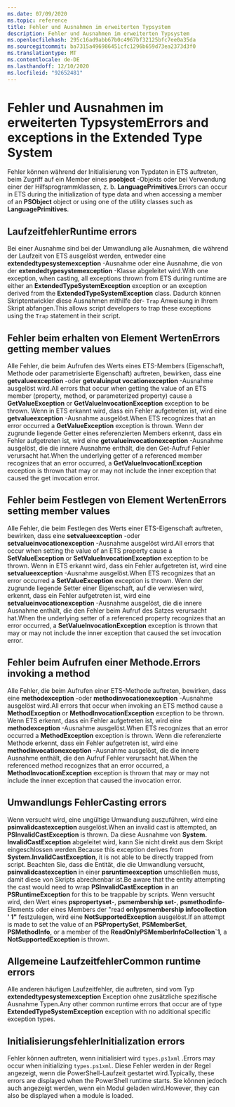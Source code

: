 ```yaml
---
ms.date: 07/09/2020
ms.topic: reference
title: Fehler und Ausnahmen im erweiterten Typsystem
description: Fehler und Ausnahmen im erweiterten Typsystem
ms.openlocfilehash: 295c16ad9abb67b0c4967bf32125bfc7ee0a35da
ms.sourcegitcommit: ba7315a496986451cfc1296b659d73ea2373d3f0
ms.translationtype: MT
ms.contentlocale: de-DE
ms.lasthandoff: 12/10/2020
ms.locfileid: "92652481"
---
```

# <a name="errors-and-exceptions-in-the-extended-type-system"></a><span data-ttu-id="25e9b-103">Fehler und Ausnahmen im erweiterten Typsystem</span><span class="sxs-lookup"><span data-stu-id="25e9b-103">Errors and exceptions in the Extended Type System</span></span>

<span data-ttu-id="25e9b-104">Fehler können während der Initialisierung von Typdaten in ETS auftreten, beim Zugriff auf ein Member eines **psobject** -Objekts oder bei Verwendung einer der Hilfsprogrammklassen, z. b. **LanguagePrimitives**.</span><span class="sxs-lookup"><span data-stu-id="25e9b-104">Errors can occur in ETS during the initialization of type data and when accessing a member of an **PSObject** object or using one of the utility classes such as **LanguagePrimitives**.</span></span>

## <a name="runtime-errors"></a><span data-ttu-id="25e9b-105">Laufzeitfehler</span><span class="sxs-lookup"><span data-stu-id="25e9b-105">Runtime errors</span></span>

<span data-ttu-id="25e9b-106">Bei einer Ausnahme sind bei der Umwandlung alle Ausnahmen, die während der Laufzeit von ETS ausgelöst werden, entweder eine **extendedtypesystemexception** -Ausnahme oder eine Ausnahme, die von der **extendedtypesystemexception** -Klasse abgeleitet wird.</span><span class="sxs-lookup"><span data-stu-id="25e9b-106">With one exception, when casting, all exceptions thrown from ETS during runtime are either an **ExtendedTypeSystemException** exception or an exception derived from the **ExtendedTypeSystemException** class.</span></span> <span data-ttu-id="25e9b-107">Dadurch können Skriptentwickler diese Ausnahmen mithilfe der- `Trap` Anweisung in Ihrem Skript abfangen.</span><span class="sxs-lookup"><span data-stu-id="25e9b-107">This allows script developers to trap these exceptions using the `Trap` statement in their script.</span></span>

## <a name="errors-getting-member-values"></a><span data-ttu-id="25e9b-108">Fehler beim erhalten von Element Werten</span><span class="sxs-lookup"><span data-stu-id="25e9b-108">Errors getting member values</span></span>

<span data-ttu-id="25e9b-109">Alle Fehler, die beim Aufrufen des Werts eines ETS-Members (Eigenschaft, Methode oder parametrisierte Eigenschaft) auftreten, bewirken, dass eine **getvalueexception** -oder **getvaluinput vocationexception** -Ausnahme ausgelöst wird.</span><span class="sxs-lookup"><span data-stu-id="25e9b-109">All errors that occur when getting the value of an ETS member (property, method, or parameterized property) cause a **GetValueException** or **GetValueInvocationException** exception to be thrown.</span></span>
<span data-ttu-id="25e9b-110">Wenn in ETS erkannt wird, dass ein Fehler aufgetreten ist, wird eine **getvalueexception** -Ausnahme ausgelöst.</span><span class="sxs-lookup"><span data-stu-id="25e9b-110">When ETS recognizes that an error occurred a **GetValueException** exception is thrown.</span></span> <span data-ttu-id="25e9b-111">Wenn der zugrunde liegende Getter eines referenzierten Members erkennt, dass ein Fehler aufgetreten ist, wird eine **getvalueinvocationexception** -Ausnahme ausgelöst, die die innere Ausnahme enthält, die den Get-Aufruf Fehler verursacht hat.</span><span class="sxs-lookup"><span data-stu-id="25e9b-111">When the underlying getter of a referenced member recognizes that an error occurred, a **GetValueInvocationException** exception is thrown that may or may not include the inner exception that caused the get invocation error.</span></span>

## <a name="errors-setting-member-values"></a><span data-ttu-id="25e9b-112">Fehler beim Festlegen von Element Werten</span><span class="sxs-lookup"><span data-stu-id="25e9b-112">Errors setting member values</span></span>

<span data-ttu-id="25e9b-113">Alle Fehler, die beim Festlegen des Werts einer ETS-Eigenschaft auftreten, bewirken, dass eine **setvalueexception** -oder **setvalueinvocationexception** -Ausnahme ausgelöst wird.</span><span class="sxs-lookup"><span data-stu-id="25e9b-113">All errors that occur when setting the value of an ETS property cause a **SetValueException** or **SetValueInvocationException** exception to be thrown.</span></span> <span data-ttu-id="25e9b-114">Wenn in ETS erkannt wird, dass ein Fehler aufgetreten ist, wird eine **setvalueexception** -Ausnahme ausgelöst.</span><span class="sxs-lookup"><span data-stu-id="25e9b-114">When ETS recognizes that an error occurred a **SetValueException** exception is thrown.</span></span> <span data-ttu-id="25e9b-115">Wenn der zugrunde liegende Setter einer Eigenschaft, auf die verwiesen wird, erkennt, dass ein Fehler aufgetreten ist, wird eine **setvalueinvocationexception** -Ausnahme ausgelöst, die die innere Ausnahme enthält, die den Fehler beim Aufruf des Satzes verursacht hat.</span><span class="sxs-lookup"><span data-stu-id="25e9b-115">When the underlying setter of a referenced property recognizes that an error occurred, a **SetValueInvocationException** exception is thrown that may or may not include the inner exception that caused the set invocation error.</span></span>

## <a name="errors-invoking-a-method"></a><span data-ttu-id="25e9b-116">Fehler beim Aufrufen einer Methode.</span><span class="sxs-lookup"><span data-stu-id="25e9b-116">Errors invoking a method</span></span>

<span data-ttu-id="25e9b-117">Alle Fehler, die beim Aufrufen einer ETS-Methode auftreten, bewirken, dass eine **methodexception** -oder **methodinvocationexception** -Ausnahme ausgelöst wird.</span><span class="sxs-lookup"><span data-stu-id="25e9b-117">All errors that occur when invoking an ETS method cause a **MethodException** or **MethodInvocationException** exception to be thrown.</span></span> <span data-ttu-id="25e9b-118">Wenn ETS erkennt, dass ein Fehler aufgetreten ist, wird eine **methodexception** -Ausnahme ausgelöst.</span><span class="sxs-lookup"><span data-stu-id="25e9b-118">When ETS recognizes that an error occurred a **MethodException** exception is thrown.</span></span> <span data-ttu-id="25e9b-119">Wenn die referenzierte Methode erkennt, dass ein Fehler aufgetreten ist, wird eine **methodinvocationexception** -Ausnahme ausgelöst, die die innere Ausnahme enthält, die den Aufruf Fehler verursacht hat.</span><span class="sxs-lookup"><span data-stu-id="25e9b-119">When the referenced method recognizes that an error occurred, a **MethodInvocationException** exception is thrown that may or may not include the inner exception that caused the invocation error.</span></span>

## <a name="casting-errors"></a><span data-ttu-id="25e9b-120">Umwandlungs Fehler</span><span class="sxs-lookup"><span data-stu-id="25e9b-120">Casting errors</span></span>

<span data-ttu-id="25e9b-121">Wenn versucht wird, eine ungültige Umwandlung auszuführen, wird eine **psinvalidcastexception** ausgelöst.</span><span class="sxs-lookup"><span data-stu-id="25e9b-121">When an invalid cast is attempted, an **PSInvalidCastException** is thrown.</span></span> <span data-ttu-id="25e9b-122">Da diese Ausnahme von **System. InvalidCastException** abgeleitet wird, kann Sie nicht direkt aus dem Skript eingeschlossen werden.</span><span class="sxs-lookup"><span data-stu-id="25e9b-122">Because this exception derives from **System.InvalidCastException**, it is not able to be directly trapped from script.</span></span> <span data-ttu-id="25e9b-123">Beachten Sie, dass die Entität, die die Umwandlung versucht, **psinvalidcastexception** in einer **psruntimeexception** umschließen muss, damit diese von Skripts abrechenbar ist.</span><span class="sxs-lookup"><span data-stu-id="25e9b-123">Be aware that the entity attempting the cast would need to wrap **PSInvalidCastException** in an **PSRuntimeException** for this to be trappable by scripts.</span></span> <span data-ttu-id="25e9b-124">Wenn versucht wird, den Wert eines **pspropertyset**-, **psmembership set**-, **psmethodinfo**-Elements oder eines Members der "read **onlypsmembership infocollection ' 1"** festzulegen, wird eine **NotSupportedException** ausgelöst.</span><span class="sxs-lookup"><span data-stu-id="25e9b-124">If an attempt is made to set the value of an **PSPropertySet**, **PSMemberSet**, **PSMethodInfo**, or a member of the **ReadOnlyPSMemberInfoCollection\`1**, a **NotSupportedException** is thrown.</span></span>

## <a name="common-runtime-errors"></a><span data-ttu-id="25e9b-125">Allgemeine Laufzeitfehler</span><span class="sxs-lookup"><span data-stu-id="25e9b-125">Common runtime errors</span></span>

<span data-ttu-id="25e9b-126">Alle anderen häufigen Laufzeitfehler, die auftreten, sind vom Typ **extendedtypesystemexception** Exception ohne zusätzliche spezifische Ausnahme Typen.</span><span class="sxs-lookup"><span data-stu-id="25e9b-126">Any other common runtime errors that occur are of type **ExtendedTypeSystemException** exception with no additional specific exception types.</span></span>

## <a name="initialization-errors"></a><span data-ttu-id="25e9b-127">Initialisierungsfehler</span><span class="sxs-lookup"><span data-stu-id="25e9b-127">Initialization errors</span></span>

<span data-ttu-id="25e9b-128">Fehler können auftreten, wenn initialisiert wird `types.ps1xml` .</span><span class="sxs-lookup"><span data-stu-id="25e9b-128">Errors may occur when initializing `types.ps1xml`.</span></span> <span data-ttu-id="25e9b-129">Diese Fehler werden in der Regel angezeigt, wenn die PowerShell-Laufzeit gestartet wird.</span><span class="sxs-lookup"><span data-stu-id="25e9b-129">Typically, these errors are displayed when the PowerShell runtime starts.</span></span> <span data-ttu-id="25e9b-130">Sie können jedoch auch angezeigt werden, wenn ein Modul geladen wird.</span><span class="sxs-lookup"><span data-stu-id="25e9b-130">However, they can also be displayed when a module is loaded.</span></span>
